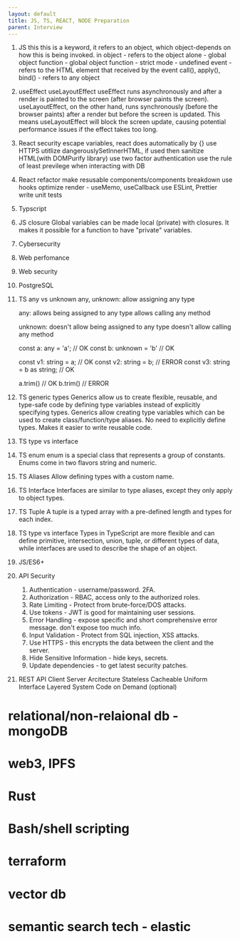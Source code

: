 ```yaml
---
layout: default
title: JS, TS, REACT, NODE Preparation
parent: Interview
---
```


1. JS this
   this is a keyword, it refers to an object, which object-depends on how this is being invoked.
   in object - refers to the object
   alone - global object
   function - global object
   function - strict mode - undefined
   event - refers to the HTML element that received by the event
   call(), apply(), bind() - refers to any object
2. useEffect useLayoutEffect
   useEffect runs asynchronously and after a render is painted to the screen (after browser paints the screen). useLayoutEffect, on the other hand, runs synchronously (before the browser paints) after a render but before the screen is updated. This means useLayoutEffect will block the screen update, causing potential performance issues if the effect takes too long.
3. React security
   escape variables, react does automatically by {}
   use HTTPS
   utitlize dangerouslySetInnerHTML, if used then sanitize HTML(with DOMPurify library)
   use two factor authentication
   use the rule of least previlege when interacting with DB
4. React refactor
   make resusable components/components breakdown
   use hooks
   optimize render - useMemo, useCallback
   use ESLint, Prettier
   write unit tests
5. Typscript
6. JS closure
   Global variables can be made local (private) with closures. It makes it possible for a function to have "private" variables.
7. Cybersecurity
8. Web perfomance
9. Web security
10. PostgreSQL
11. TS any vs unknown
    any, unknown:
    allow assigning any type

    any:
    allows being assigned to any type
    allows calling any method

    unknown:
    doesn't allow being assigned to any type
    doesn't allow calling any method

    const a: any = 'a'; // OK
    const b: unknown = 'b' // OK

    const v1: string = a; // OK
    const v2: string = b; // ERROR
    const v3: string = b as string; // OK

    a.trim() // OK
    b.trim() // ERROR

12. TS generic types
    Generics allow us to create flexible, reusable, and type-safe code by defining type variables instead of explicitly specifying types.
    Generics allow creating type variables which can be used to create class/function/type aliases.
    No need to explicitly define types.
    Makes it easier to write reusable code.
13. TS type vs interface
14. TS enum
    enum is a special class that represents a group of constants.
    Enums come in two flavors string and numeric.
15. TS Aliases
    Allow defining types with a custom name.
16. TS Interface
    Interfaces are similar to type aliases, except they only apply to object types.
17. TS Tuple
    A tuple is a typed array with a pre-defined length and types for each index.
18. TS type vs interface
    Types in TypeScript are more flexible and can define primitive, intersection, union, tuple, or different types of data, while interfaces are used to describe the shape of an object.

19. JS/ES6+

20. API Security

    1. Authentication - username/password. 2FA.
    2. Authorization - RBAC, access only to the authorized roles.
    3. Rate Limiting - Protect from brute-force/DOS attacks.
    4. Use tokens - JWT is good for maintaining user sessions.
    5. Error Handling - expose specific and short comprehensive error message. don't expose too much info.
    6. Input Validation - Protect from SQL injection, XSS attacks.
    7. Use HTTPS - this encrypts the data between the client and the server.
    8. Hide Sensitive Information - hide keys, secrets.
    9. Update dependencies - to get latest security patches.

21. REST API
    Client Server Arcitecture
    Stateless
    Cacheable
    Uniform Interface
    Layered System
    Code on Demand (optional)

# relational/non-relaional db - mongoDB

# web3, IPFS

# Rust

# Bash/shell scripting

# terraform

# vector db

# semantic search tech - elastic
